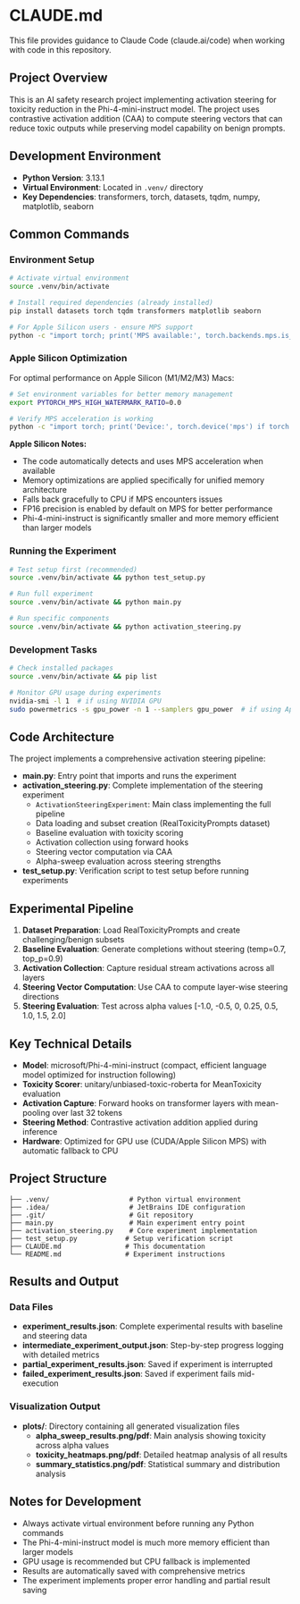 # CLAUDE.md

This file provides guidance to Claude Code (claude.ai/code) when working with code in this repository.

## Project Overview

This is an AI safety research project implementing activation steering for toxicity reduction in the Phi-4-mini-instruct model. The project uses contrastive activation addition (CAA) to compute steering vectors that can reduce toxic outputs while preserving model capability on benign prompts.

## Development Environment

- **Python Version**: 3.13.1
- **Virtual Environment**: Located in `.venv/` directory
- **Key Dependencies**: transformers, torch, datasets, tqdm, numpy, matplotlib, seaborn

## Common Commands

### Environment Setup
```bash
# Activate virtual environment
source .venv/bin/activate

# Install required dependencies (already installed)
pip install datasets torch tqdm transformers matplotlib seaborn

# For Apple Silicon users - ensure MPS support
python -c "import torch; print('MPS available:', torch.backends.mps.is_available())"
```

### Apple Silicon Optimization
For optimal performance on Apple Silicon (M1/M2/M3) Macs:

```bash
# Set environment variables for better memory management
export PYTORCH_MPS_HIGH_WATERMARK_RATIO=0.0

# Verify MPS acceleration is working
python -c "import torch; print('Device:', torch.device('mps') if torch.backends.mps.is_available() else 'cpu')"
```

**Apple Silicon Notes:**
- The code automatically detects and uses MPS acceleration when available
- Memory optimizations are applied specifically for unified memory architecture
- Falls back gracefully to CPU if MPS encounters issues
- FP16 precision is enabled by default on MPS for better performance
- Phi-4-mini-instruct is significantly smaller and more memory efficient than larger models

### Running the Experiment
```bash
# Test setup first (recommended)
source .venv/bin/activate && python test_setup.py

# Run full experiment
source .venv/bin/activate && python main.py

# Run specific components
source .venv/bin/activate && python activation_steering.py
```

### Development Tasks
```bash
# Check installed packages
source .venv/bin/activate && pip list

# Monitor GPU usage during experiments
nvidia-smi -l 1  # if using NVIDIA GPU
sudo powermetrics -s gpu_power -n 1 --samplers gpu_power  # if using Apple Silicon
```

## Code Architecture

The project implements a comprehensive activation steering pipeline:

- **main.py**: Entry point that imports and runs the experiment
- **activation_steering.py**: Complete implementation of the steering experiment
  - `ActivationSteeringExperiment`: Main class implementing the full pipeline
  - Data loading and subset creation (RealToxicityPrompts dataset)
  - Baseline evaluation with toxicity scoring
  - Activation collection using forward hooks
  - Steering vector computation via CAA
  - Alpha-sweep evaluation across steering strengths
- **test_setup.py**: Verification script to test setup before running experiments

## Experimental Pipeline

1. **Dataset Preparation**: Load RealToxicityPrompts and create challenging/benign subsets
2. **Baseline Evaluation**: Generate completions without steering (temp=0.7, top_p=0.9)
3. **Activation Collection**: Capture residual stream activations across all layers
4. **Steering Vector Computation**: Use CAA to compute layer-wise steering directions
5. **Steering Evaluation**: Test across alpha values [-1.0, -0.5, 0, 0.25, 0.5, 1.0, 1.5, 2.0]

## Key Technical Details

- **Model**: microsoft/Phi-4-mini-instruct (compact, efficient language model optimized for instruction following)
- **Toxicity Scorer**: unitary/unbiased-toxic-roberta for MeanToxicity evaluation
- **Activation Capture**: Forward hooks on transformer layers with mean-pooling over last 32 tokens
- **Steering Method**: Contrastive activation addition applied during inference
- **Hardware**: Optimized for GPU use (CUDA/Apple Silicon MPS) with automatic fallback to CPU

## Project Structure

```
├── .venv/                    # Python virtual environment
├── .idea/                    # JetBrains IDE configuration  
├── .git/                     # Git repository
├── main.py                   # Main experiment entry point
├── activation_steering.py    # Core experiment implementation
├── test_setup.py            # Setup verification script
├── CLAUDE.md                # This documentation
└── README.md                # Experiment instructions
```

## Results and Output

### Data Files
- **experiment_results.json**: Complete experimental results with baseline and steering data
- **intermediate_experiment_output.json**: Step-by-step progress logging with detailed metrics
- **partial_experiment_results.json**: Saved if experiment is interrupted
- **failed_experiment_results.json**: Saved if experiment fails mid-execution

### Visualization Output
- **plots/**: Directory containing all generated visualization files
  - **alpha_sweep_results.png/pdf**: Main analysis showing toxicity across alpha values
  - **toxicity_heatmaps.png/pdf**: Detailed heatmap analysis of all results
  - **summary_statistics.png/pdf**: Statistical summary and distribution analysis

## Notes for Development

- Always activate virtual environment before running any Python commands
- The Phi-4-mini-instruct model is much more memory efficient than larger models
- GPU usage is recommended but CPU fallback is implemented
- Results are automatically saved with comprehensive metrics
- The experiment implements proper error handling and partial result saving